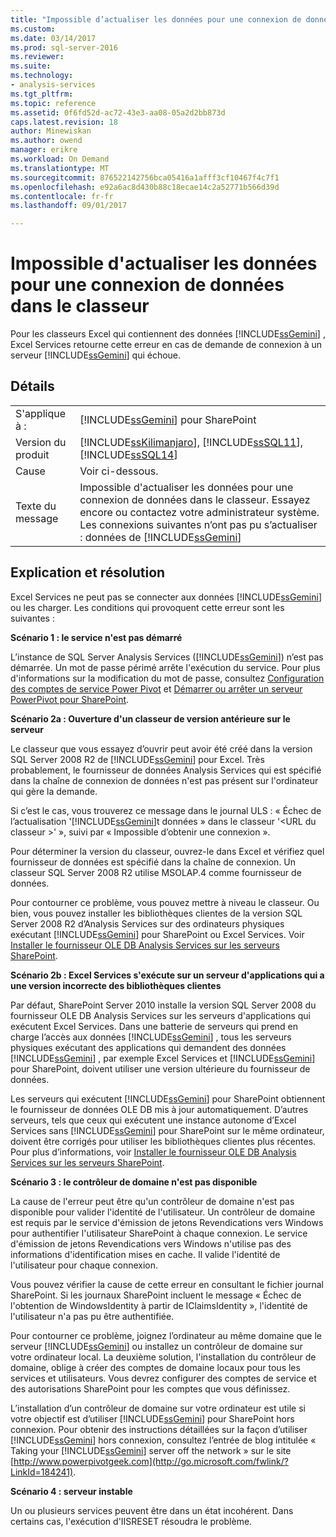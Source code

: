 ```yaml
---
title: "Impossible d’actualiser les données pour une connexion de données dans le classeur | Documents Microsoft"
ms.custom: 
ms.date: 03/14/2017
ms.prod: sql-server-2016
ms.reviewer: 
ms.suite: 
ms.technology:
- analysis-services
ms.tgt_pltfrm: 
ms.topic: reference
ms.assetid: 0f6fd52d-ac72-43e3-aa08-05a2d2bb873d
caps.latest.revision: 18
author: Minewiskan
ms.author: owend
manager: erikre
ms.workload: On Demand
ms.translationtype: MT
ms.sourcegitcommit: 876522142756bca05416a1afff3cf10467f4c7f1
ms.openlocfilehash: e92a6ac8d430b88c18ecae14c2a52771b566d39d
ms.contentlocale: fr-fr
ms.lasthandoff: 09/01/2017

---
```

# <a name="unable-to-refresh-data-for-a-data-connection-in-the-workbook"></a>Impossible d'actualiser les données pour une connexion de données dans le classeur
  Pour les classeurs Excel qui contiennent des données [!INCLUDE[ssGemini](../../includes/ssgemini-md.md)] , Excel Services retourne cette erreur en cas de demande de connexion à un serveur [!INCLUDE[ssGemini](../../includes/ssgemini-md.md)] qui échoue.  
  
## <a name="details"></a>Détails  
  
|||  
|-|-|  
|S'applique à :|[!INCLUDE[ssGemini](../../includes/ssgemini-md.md)] pour SharePoint|  
|Version du produit|[!INCLUDE[ssKilimanjaro](../../includes/sskilimanjaro-md.md)], [!INCLUDE[ssSQL11](../../includes/sssql11-md.md)], [!INCLUDE[ssSQL14](../../includes/sssql14-md.md)]|  
|Cause|Voir ci-dessous.|  
|Texte du message|Impossible d'actualiser les données pour une connexion de données dans le classeur. Essayez encore ou contactez votre administrateur système. Les connexions suivantes n’ont pas pu s’actualiser : données de [!INCLUDE[ssGemini](../../includes/ssgemini-md.md)]|  
  
## <a name="explanation-and-resolution"></a>Explication et résolution  
 Excel Services ne peut pas se connecter aux données [!INCLUDE[ssGemini](../../includes/ssgemini-md.md)] ou les charger. Les conditions qui provoquent cette erreur sont les suivantes :  
  
 **Scénario 1 : le service n'est pas démarré**  
  
 L’instance de SQL Server Analysis Services ([!INCLUDE[ssGemini](../../includes/ssgemini-md.md)]) n’est pas démarrée. Un mot de passe périmé arrête l'exécution du service. Pour plus d'informations sur la modification du mot de passe, consultez [Configuration des comptes de service Power Pivot](../../analysis-services/power-pivot-sharepoint/configure-power-pivot-service-accounts.md) et [Démarrer ou arrêter un serveur PowerPivot pour SharePoint](../../analysis-services/power-pivot-sharepoint/start-or-stop-a-power-pivot-for-sharepoint-server.md).  
  
 **Scénario 2a : Ouverture d'un classeur de version antérieure sur le serveur**  
  
 Le classeur que vous essayez d’ouvrir peut avoir été créé dans la version SQL Server 2008 R2 de [!INCLUDE[ssGemini](../../includes/ssgemini-md.md)] pour Excel. Très probablement, le fournisseur de données Analysis Services qui est spécifié dans la chaîne de connexion de données n'est pas présent sur l'ordinateur qui gère la demande.  
  
 Si c’est le cas, vous trouverez ce message dans le journal ULS : « Échec de l’actualisation '[!INCLUDE[ssGemini](../../includes/ssgemini-md.md)]t données » dans le classeur '\<URL du classeur >' », suivi par « Impossible d’obtenir une connexion ».  
  
 Pour déterminer la version du classeur, ouvrez-le dans Excel et vérifiez quel fournisseur de données est spécifié dans la chaîne de connexion. Un classeur SQL Server 2008 R2 utilise MSOLAP.4 comme fournisseur de données.  
  
 Pour contourner ce problème, vous pouvez mettre à niveau le classeur. Ou bien, vous pouvez installer les bibliothèques clientes de la version SQL Server 2008 R2 d’Analysis Services sur des ordinateurs physiques exécutant [!INCLUDE[ssGemini](../../includes/ssgemini-md.md)] pour SharePoint ou Excel Services. Voir [Installer le fournisseur OLE DB Analysis Services sur les serveurs SharePoint](http://msdn.microsoft.com/en-us/2c62daf9-1f2d-4508-a497-af62360ee859).  
  
 **Scénario 2b : Excel Services s'exécute sur un serveur d'applications qui a une version incorrecte des bibliothèques clientes**  
  
 Par défaut, SharePoint Server 2010 installe la version SQL Server 2008 du fournisseur OLE DB Analysis Services sur les serveurs d'applications qui exécutent Excel Services. Dans une batterie de serveurs qui prend en charge l’accès aux données [!INCLUDE[ssGemini](../../includes/ssgemini-md.md)] , tous les serveurs physiques exécutant des applications qui demandent des données [!INCLUDE[ssGemini](../../includes/ssgemini-md.md)] , par exemple Excel Services et [!INCLUDE[ssGemini](../../includes/ssgemini-md.md)] pour SharePoint, doivent utiliser une version ultérieure du fournisseur de données.  
  
 Les serveurs qui exécutent [!INCLUDE[ssGemini](../../includes/ssgemini-md.md)] pour SharePoint obtiennent le fournisseur de données OLE DB mis à jour automatiquement. D’autres serveurs, tels que ceux qui exécutent une instance autonome d’Excel Services sans [!INCLUDE[ssGemini](../../includes/ssgemini-md.md)] pour SharePoint sur le même ordinateur, doivent être corrigés pour utiliser les bibliothèques clientes plus récentes. Pour plus d’informations, voir [Installer le fournisseur OLE DB Analysis Services sur les serveurs SharePoint](http://msdn.microsoft.com/en-us/2c62daf9-1f2d-4508-a497-af62360ee859).  
  
 **Scénario 3 : le contrôleur de domaine n'est pas disponible**  
  
 La cause de l'erreur peut être qu'un contrôleur de domaine n'est pas disponible pour valider l'identité de l'utilisateur. Un contrôleur de domaine est requis par le service d'émission de jetons Revendications vers Windows pour authentifier l'utilisateur SharePoint à chaque connexion. Le service d'émission de jetons Revendications vers Windows n'utilise pas des informations d'identification mises en cache. Il valide l'identité de l'utilisateur pour chaque connexion.  
  
 Vous pouvez vérifier la cause de cette erreur en consultant le fichier journal SharePoint. Si les journaux SharePoint incluent le message « Échec de l'obtention de WindowsIdentity à partir de IClaimsIdentity », l'identité de l'utilisateur n'a pas pu être authentifiée.  
  
 Pour contourner ce problème, joignez l’ordinateur au même domaine que le serveur [!INCLUDE[ssGemini](../../includes/ssgemini-md.md)] ou installez un contrôleur de domaine sur votre ordinateur local. La deuxième solution, l'installation du contrôleur de domaine, oblige à créer des comptes de domaine locaux pour tous les services et utilisateurs. Vous devrez configurer des comptes de service et des autorisations SharePoint pour les comptes que vous définissez.  
  
 L’installation d’un contrôleur de domaine sur votre ordinateur est utile si votre objectif est d’utiliser [!INCLUDE[ssGemini](../../includes/ssgemini-md.md)] pour SharePoint hors connexion. Pour obtenir des instructions détaillées sur la façon d’utiliser [!INCLUDE[ssGemini](../../includes/ssgemini-md.md)] hors connexion, consultez l’entrée de blog intitulée « Taking your [!INCLUDE[ssGemini](../../includes/ssgemini-md.md)] server off the network » sur le site [http://www.powerpivotgeek.com](http://go.microsoft.com/fwlink/?LinkId=184241).  
  
 **Scénario 4 : serveur instable**  
  
 Un ou plusieurs services peuvent être dans un état incohérent. Dans certains cas, l'exécution d'IISRESET résoudra le problème.  
  
  

